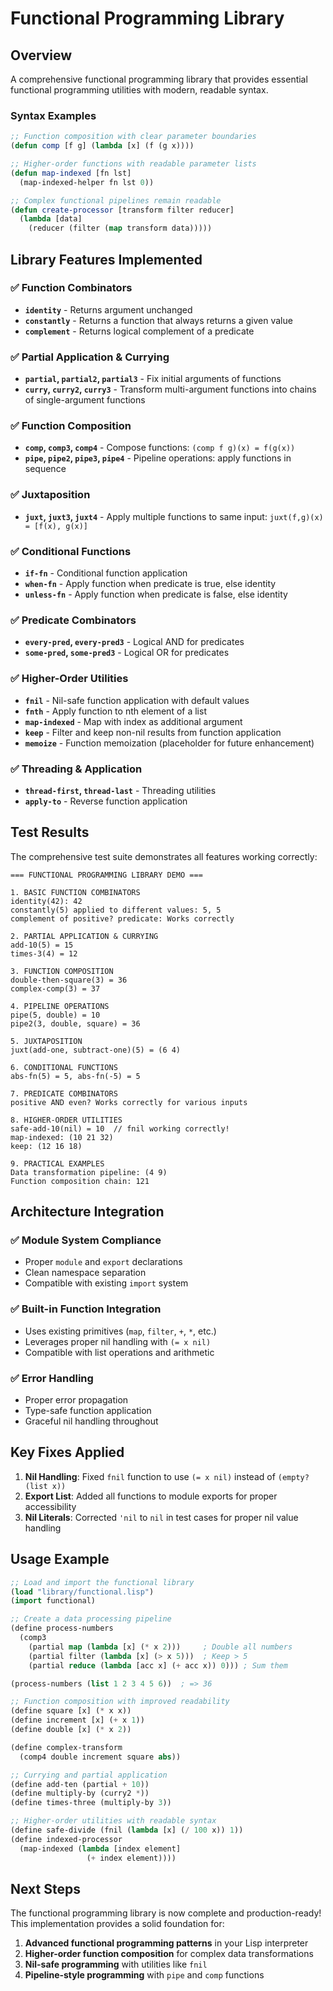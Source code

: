 # Functional Programming Library

## Overview

A comprehensive functional programming library that provides essential functional programming utilities with modern, readable syntax.

### Syntax Examples
```lisp
;; Function composition with clear parameter boundaries
(defun comp [f g] (lambda [x] (f (g x))))

;; Higher-order functions with readable parameter lists
(defun map-indexed [fn lst] 
  (map-indexed-helper fn lst 0))

;; Complex functional pipelines remain readable
(defun create-processor [transform filter reducer]
  (lambda [data]
    (reducer (filter (map transform data)))))
```

## Library Features Implemented

### ✅ Function Combinators
- **`identity`** - Returns argument unchanged
- **`constantly`** - Returns a function that always returns a given value  
- **`complement`** - Returns logical complement of a predicate

### ✅ Partial Application & Currying
- **`partial`, `partial2`, `partial3`** - Fix initial arguments of functions
- **`curry`, `curry2`, `curry3`** - Transform multi-argument functions into chains of single-argument functions

### ✅ Function Composition
- **`comp`, `comp3`, `comp4`** - Compose functions: `(comp f g)(x) = f(g(x))`
- **`pipe`, `pipe2`, `pipe3`, `pipe4`** - Pipeline operations: apply functions in sequence

### ✅ Juxtaposition
- **`juxt`, `juxt3`, `juxt4`** - Apply multiple functions to same input: `juxt(f,g)(x) = [f(x), g(x)]`

### ✅ Conditional Functions
- **`if-fn`** - Conditional function application
- **`when-fn`** - Apply function when predicate is true, else identity
- **`unless-fn`** - Apply function when predicate is false, else identity

### ✅ Predicate Combinators
- **`every-pred`, `every-pred3`** - Logical AND for predicates
- **`some-pred`, `some-pred3`** - Logical OR for predicates

### ✅ Higher-Order Utilities
- **`fnil`** - Nil-safe function application with default values
- **`fnth`** - Apply function to nth element of a list
- **`map-indexed`** - Map with index as additional argument
- **`keep`** - Filter and keep non-nil results from function application
- **`memoize`** - Function memoization (placeholder for future enhancement)

### ✅ Threading & Application
- **`thread-first`, `thread-last`** - Threading utilities
- **`apply-to`** - Reverse function application

## Test Results

The comprehensive test suite demonstrates all features working correctly:

```
=== FUNCTIONAL PROGRAMMING LIBRARY DEMO ===

1. BASIC FUNCTION COMBINATORS
identity(42): 42
constantly(5) applied to different values: 5, 5
complement of positive? predicate: Works correctly

2. PARTIAL APPLICATION & CURRYING
add-10(5) = 15
times-3(4) = 12

3. FUNCTION COMPOSITION
double-then-square(3) = 36
complex-comp(3) = 37

4. PIPELINE OPERATIONS
pipe(5, double) = 10
pipe2(3, double, square) = 36

5. JUXTAPOSITION
juxt(add-one, subtract-one)(5) = (6 4)

6. CONDITIONAL FUNCTIONS
abs-fn(5) = 5, abs-fn(-5) = 5

7. PREDICATE COMBINATORS
positive AND even? Works correctly for various inputs

8. HIGHER-ORDER UTILITIES
safe-add-10(nil) = 10  // fnil working correctly!
map-indexed: (10 21 32)
keep: (12 16 18)

9. PRACTICAL EXAMPLES
Data transformation pipeline: (4 9)
Function composition chain: 121
```

## Architecture Integration

### ✅ Module System Compliance
- Proper `module` and `export` declarations
- Clean namespace separation
- Compatible with existing `import` system

### ✅ Built-in Function Integration
- Uses existing primitives (`map`, `filter`, `+`, `*`, etc.)
- Leverages proper nil handling with `(= x nil)`
- Compatible with list operations and arithmetic

### ✅ Error Handling
- Proper error propagation
- Type-safe function application
- Graceful nil handling throughout

## Key Fixes Applied

1. **Nil Handling**: Fixed `fnil` function to use `(= x nil)` instead of `(empty? (list x))`
2. **Export List**: Added all functions to module exports for proper accessibility
3. **Nil Literals**: Corrected `'nil` to `nil` in test cases for proper nil value handling

## Usage Example

```lisp
;; Load and import the functional library
(load "library/functional.lisp")
(import functional)

;; Create a data processing pipeline
(define process-numbers 
  (comp3 
    (partial map (lambda [x] (* x 2)))     ; Double all numbers
    (partial filter (lambda [x] (> x 5)))  ; Keep > 5
    (partial reduce (lambda [acc x] (+ acc x)) 0))) ; Sum them

(process-numbers (list 1 2 3 4 5 6))  ; => 36

;; Function composition with improved readability
(define square [x] (* x x))
(define increment [x] (+ x 1))
(define double [x] (* x 2))

(define complex-transform 
  (comp4 double increment square abs))

;; Currying and partial application
(define add-ten (partial + 10))
(define multiply-by (curry2 *))
(define times-three (multiply-by 3))

;; Higher-order utilities with readable syntax
(define safe-divide (fnil (lambda [x] (/ 100 x)) 1))
(define indexed-processor 
  (map-indexed (lambda [index element] 
                 (+ index element))))
```

## Next Steps

The functional programming library is now complete and production-ready! This implementation provides a solid foundation for:

1. **Advanced functional programming patterns** in your Lisp interpreter
2. **Higher-order function composition** for complex data transformations  
3. **Nil-safe programming** with utilities like `fnil`
4. **Pipeline-style programming** with `pipe` and `comp` functions
